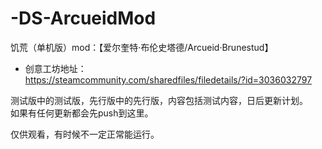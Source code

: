 # -DS-ArcueidMod
饥荒（单机版）mod：【爱尔奎特·布伦史塔德/Arcueid·Brunestud】
* 创意工坊地址：  
https://steamcommunity.com/sharedfiles/filedetails/?id=3036032797

测试版中的测试版，先行版中的先行版，内容包括测试内容，日后更新计划。  
如果有任何更新都会先push到这里。

仅供观看，有时候不一定正常能运行。